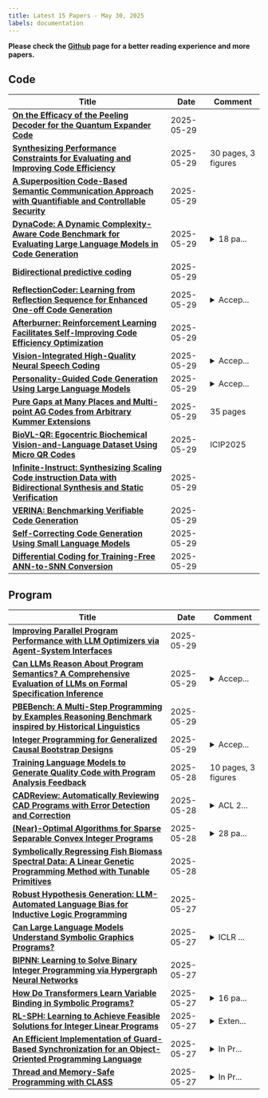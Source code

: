 ```yaml
---
title: Latest 15 Papers - May 30, 2025
labels: documentation
---
```

**Please check the [Github](https://github.com/zezhishao/MTS_Daily_ArXiv) page for a better reading experience and more papers.**

## Code
| **Title** | **Date** | **Comment** |
| --- | --- | --- |
| **[On the Efficacy of the Peeling Decoder for the Quantum Expander Code](http://arxiv.org/abs/2504.21845v2)** | 2025-05-29 |  |
| **[Synthesizing Performance Constraints for Evaluating and Improving Code Efficiency](http://arxiv.org/abs/2505.23471v1)** | 2025-05-29 | 30 pages, 3 figures |
| **[A Superposition Code-Based Semantic Communication Approach with Quantifiable and Controllable Security](http://arxiv.org/abs/2401.13980v3)** | 2025-05-29 |  |
| **[DynaCode: A Dynamic Complexity-Aware Code Benchmark for Evaluating Large Language Models in Code Generation](http://arxiv.org/abs/2503.10452v2)** | 2025-05-29 | <details><summary>18 pa...</summary><p>18 pages, 13 figures. Accepted to the ACL 2025 Findings</p></details> |
| **[Bidirectional predictive coding](http://arxiv.org/abs/2505.23415v1)** | 2025-05-29 |  |
| **[ReflectionCoder: Learning from Reflection Sequence for Enhanced One-off Code Generation](http://arxiv.org/abs/2405.17057v2)** | 2025-05-29 | <details><summary>Accep...</summary><p>Accepted to ACL 2025 (main conference)</p></details> |
| **[Afterburner: Reinforcement Learning Facilitates Self-Improving Code Efficiency Optimization](http://arxiv.org/abs/2505.23387v1)** | 2025-05-29 |  |
| **[Vision-Integrated High-Quality Neural Speech Coding](http://arxiv.org/abs/2505.23379v1)** | 2025-05-29 | <details><summary>Accep...</summary><p>Accepted by interspeech2025</p></details> |
| **[Personality-Guided Code Generation Using Large Language Models](http://arxiv.org/abs/2411.00006v2)** | 2025-05-29 | <details><summary>Accep...</summary><p>Accepted by the 63rd Annual Meeting of the Association for Computational Linguistics (ACL 2025) Main Track</p></details> |
| **[Pure Gaps at Many Places and Multi-point AG Codes from Arbitrary Kummer Extensions](http://arxiv.org/abs/2505.23274v1)** | 2025-05-29 | 35 pages |
| **[BioVL-QR: Egocentric Biochemical Vision-and-Language Dataset Using Micro QR Codes](http://arxiv.org/abs/2404.03161v3)** | 2025-05-29 | ICIP2025 |
| **[Infinite-Instruct: Synthesizing Scaling Code instruction Data with Bidirectional Synthesis and Static Verification](http://arxiv.org/abs/2505.23177v1)** | 2025-05-29 |  |
| **[VERINA: Benchmarking Verifiable Code Generation](http://arxiv.org/abs/2505.23135v1)** | 2025-05-29 |  |
| **[Self-Correcting Code Generation Using Small Language Models](http://arxiv.org/abs/2505.23060v1)** | 2025-05-29 |  |
| **[Differential Coding for Training-Free ANN-to-SNN Conversion](http://arxiv.org/abs/2503.00301v2)** | 2025-05-29 |  |

## Program
| **Title** | **Date** | **Comment** |
| --- | --- | --- |
| **[Improving Parallel Program Performance with LLM Optimizers via Agent-System Interfaces](http://arxiv.org/abs/2410.15625v3)** | 2025-05-29 |  |
| **[Can LLMs Reason About Program Semantics? A Comprehensive Evaluation of LLMs on Formal Specification Inference](http://arxiv.org/abs/2503.04779v4)** | 2025-05-29 | <details><summary>Accep...</summary><p>Accepted to ACL 2025 (Main Conference)</p></details> |
| **[PBEBench: A Multi-Step Programming by Examples Reasoning Benchmark inspired by Historical Linguistics](http://arxiv.org/abs/2505.23126v1)** | 2025-05-29 |  |
| **[Integer Programming for Generalized Causal Bootstrap Designs](http://arxiv.org/abs/2410.21464v3)** | 2025-05-29 | <details><summary>Accep...</summary><p>Accepted at ICML 2025</p></details> |
| **[Training Language Models to Generate Quality Code with Program Analysis Feedback](http://arxiv.org/abs/2505.22704v1)** | 2025-05-28 | 10 pages, 3 figures |
| **[CADReview: Automatically Reviewing CAD Programs with Error Detection and Correction](http://arxiv.org/abs/2505.22304v1)** | 2025-05-28 | <details><summary>ACL 2...</summary><p>ACL 2025 main conference</p></details> |
| **[(Near)-Optimal Algorithms for Sparse Separable Convex Integer Programs](http://arxiv.org/abs/2505.22212v1)** | 2025-05-28 | <details><summary>28 pa...</summary><p>28 pages, will appear at IPCO 2025</p></details> |
| **[Symbolically Regressing Fish Biomass Spectral Data: A Linear Genetic Programming Method with Tunable Primitives](http://arxiv.org/abs/2505.21901v1)** | 2025-05-28 |  |
| **[Robust Hypothesis Generation: LLM-Automated Language Bias for Inductive Logic Programming](http://arxiv.org/abs/2505.21486v1)** | 2025-05-27 |  |
| **[Can Large Language Models Understand Symbolic Graphics Programs?](http://arxiv.org/abs/2408.08313v4)** | 2025-05-27 | <details><summary>ICLR ...</summary><p>ICLR 2025 Spotlight (v4: 47 pages, 26 figures, project page: https://sgp-bench.github.io/)</p></details> |
| **[BIPNN: Learning to Solve Binary Integer Programming via Hypergraph Neural Networks](http://arxiv.org/abs/2505.20997v1)** | 2025-05-27 |  |
| **[How Do Transformers Learn Variable Binding in Symbolic Programs?](http://arxiv.org/abs/2505.20896v1)** | 2025-05-27 | <details><summary>16 pa...</summary><p>16 pages, 10 figures, 1 table. To appear in the Proceedings of the 42nd International Conference on Machine Learning (ICML 2025)</p></details> |
| **[RL-SPH: Learning to Achieve Feasible Solutions for Integer Linear Programs](http://arxiv.org/abs/2411.19517v5)** | 2025-05-27 | <details><summary>Exten...</summary><p>Extended version (20 pages, 7 figures). Accepted at the 2025 AAAI Workshop on AI to Accelerate Science and Engineering (AI2ASE)</p></details> |
| **[An Efficient Implementation of Guard-Based Synchronization for an Object-Oriented Programming Language](http://arxiv.org/abs/2505.20850v1)** | 2025-05-27 | <details><summary>In Pr...</summary><p>In Proceedings PLACES 2025, arXiv:2505.19078</p></details> |
| **[Thread and Memory-Safe Programming with CLASS](http://arxiv.org/abs/2505.20848v1)** | 2025-05-27 | <details><summary>In Pr...</summary><p>In Proceedings PLACES 2025, arXiv:2505.19078</p></details> |

